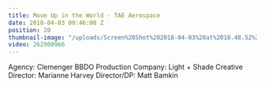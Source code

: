 ```yaml
---
title: Move Up in the World - TAE Aerospace
date: 2018-04-03 00:46:00 Z
position: 20
thumbnail-image: "/uploads/Screen%20Shot%202018-04-03%20at%2010.48.52%20am.png"
video: 262900966
---
```


Agency: Clemenger BBDO
Production Company: Light + Shade
Creative Director: Marianne Harvey
Director/DP: Matt Bamkin 